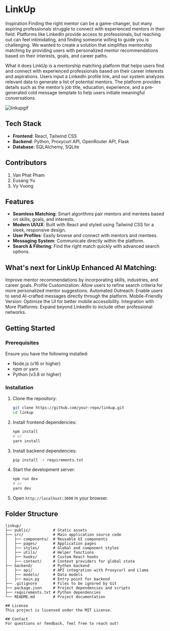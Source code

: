 # LinkUp

Inspiration Finding the right mentor can be a game-changer, but many aspiring professionals struggle to connect with experienced mentors in their field. Platforms like LinkedIn provide access to professionals, but reaching out can feel intimidating, and finding someone willing to guide you is challenging. We wanted to create a solution that simplifies mentorship matching by providing users with personalized mentor recommendations based on their interests, goals, and career paths.

What it does LinkUp is a mentorship matching platform that helps users find and connect with experienced professionals based on their career interests and aspirations. Users input a LinkedIn profile link, and our system analyzes relevant data to generate a list of potential mentors. The platform provides details such as the mentor’s job title, education, experience, and a pre-generated cold message template to help users initiate meaningful conversations.

![linkupgif](https://github.com/user-attachments/assets/5912d126-171d-4664-9612-7da5daa56cda)


## Tech Stack
- **Frontend**: React, Tailwind CSS
- **Backend**: Python, Proxycurl API, OpenRouter API, Flask
- **Database**: SQLAlchemy, SQLite

## Contributors
1. Van Phat Pham
2. Eusang Yu
3. Vy Vuong

## Features
- **Seamless Matching**: Smart algorithms pair mentors and mentees based on skills, goals, and interests.
- **Modern UI/UX**: Built with React and styled using Tailwind CSS for a sleek, responsive design.
- **User Profiles**: Easily browse and connect with mentors and mentees.
- **Messaging System**: Communicate directly within the platform.
- **Search & Filtering**: Find the right match quickly with advanced search options.

## What's next for LinkUp Enhanced AI Matching: 
Improve mentor recommendations by incorporating skills, industries, and career goals. 
Profile Customization: Allow users to refine search criteria for more personalized mentor suggestions. 
Automated Outreach: Enable users to send AI-crafted messages directly through the platform. 
Mobile-Friendly Version: Optimize the UI for better mobile accessibility. 
Integration with More Platforms: Expand beyond LinkedIn to include other professional networks.



## Getting Started
### Prerequisites
Ensure you have the following installed:
- Node.js (v16 or higher)
- npm or yarn
- Python (v3.8 or higher)

### Installation
1. Clone the repository:
   ```sh
   git clone https://github.com/your-repo/linkup.git
   cd linkup
   ```
2. Install frontend dependencies:
   ```sh
   npm install
   # or
   yarn install
   ```
3. Install backend dependencies:
   ```sh
   pip install -r requirements.txt
   ```
4. Start the development server:
   ```sh
   npm run dev
   # or
   yarn dev
   ```
5. Open `http://localhost:3000` in your browser.

## Folder Structure
```
linkup/
├── public/          # Static assets
├── src/             # Main application source code
│   ├── components/  # Reusable UI components
│   ├── pages/       # Application pages
│   ├── styles/      # Global and component styles
│   ├── utils/       # Helper functions
│   ├── hooks/       # Custom React hooks
│   ├── context/     # Context providers for global state
├── backend/         # Python backend
│   ├── api/         # API integration with Proxycurl and Llama
│   ├── models/      # Data models
│   ├── main.py      # Entry point for backend
├── .gitignore       # Files to be ignored by Git
├── package.json     # Project dependencies and scripts
├── requirements.txt # Python dependencies
└── README.md        # Project documentation

## License
This project is licensed under the MIT License.

## Contact
For questions or feedback, feel free to reach out!

